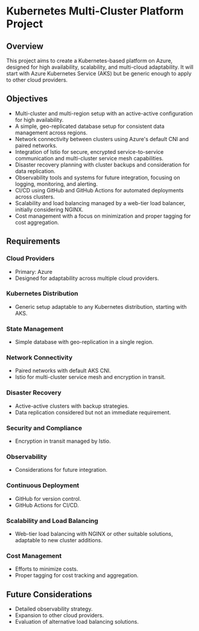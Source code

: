 # Kubernetes Multi-Cluster Platform Project

## Overview

This project aims to create a Kubernetes-based platform on Azure, designed for high availability, scalability, and multi-cloud adaptability. It will start with Azure Kubernetes Service (AKS) but be generic enough to apply to other cloud providers.

## Objectives

- Multi-cluster and multi-region setup with an active-active configuration for high availability.
- A simple, geo-replicated database setup for consistent data management across regions.
- Network connectivity between clusters using Azure's default CNI and paired networks.
- Integration of Istio for secure, encrypted service-to-service communication and multi-cluster service mesh capabilities.
- Disaster recovery planning with cluster backups and consideration for data replication.
- Observability tools and systems for future integration, focusing on logging, monitoring, and alerting.
- CI/CD using GitHub and GitHub Actions for automated deployments across clusters.
- Scalability and load balancing managed by a web-tier load balancer, initially considering NGINX.
- Cost management with a focus on minimization and proper tagging for cost aggregation.

## Requirements

### Cloud Providers

- Primary: Azure
- Designed for adaptability across multiple cloud providers.

### Kubernetes Distribution

- Generic setup adaptable to any Kubernetes distribution, starting with AKS.

### State Management

- Simple database with geo-replication in a single region.

### Network Connectivity

- Paired networks with default AKS CNI.
- Istio for multi-cluster service mesh and encryption in transit.

### Disaster Recovery

- Active-active clusters with backup strategies.
- Data replication considered but not an immediate requirement.

### Security and Compliance

- Encryption in transit managed by Istio.

### Observability

- Considerations for future integration.

### Continuous Deployment

- GitHub for version control.
- GitHub Actions for CI/CD.

### Scalability and Load Balancing

- Web-tier load balancing with NGINX or other suitable solutions, adaptable to new cluster additions.

### Cost Management

- Efforts to minimize costs.
- Proper tagging for cost tracking and aggregation.

## Future Considerations

- Detailed observability strategy.
- Expansion to other cloud providers.
- Evaluation of alternative load balancing solutions.

